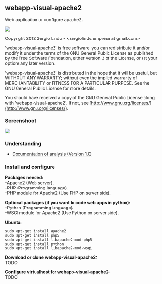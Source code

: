 ## webapp-visual-apache2

Web application to configure apache2.

<img style="border:0px;" src="https://raw.github.com/binary-sequence/webapp-visual-apache2/master/img/gplv3-127x51.png">

Copyright 2012 Sergio Lindo - <sergiolindo.empresa at gmail.com>

'webapp-visual-apache2' is free software: you can redistribute it and/or
modify it under the terms of the GNU General Public License as published by
the Free Software Foundation, either version 3 of the License, or (at your
option) any later version.

'webapp-visual-apache2' is distributed in the hope that it will be useful,
but WITHOUT ANY WARRANTY; without even the implied warranty of
MERCHANTABILITY or FITNESS FOR A PARTICULAR PURPOSE.  See the GNU General
Public License for more details.

You should have received a copy of the GNU General Public License along with
'webapp-visual-apache2'. If not, see [http://www.gnu.org/licenses/](http://www.gnu.org/licenses/).

### Screenshoot

<img style="border:0px;" src="https://lh5.googleusercontent.com/-mxuF31Pdq6o/UMI7Kyd3-VI/AAAAAAAACM0/vqP5wrKDZqo/s640/webapp-visual-apache2.jpg">

### Understanding

- [Documentation of analysis (Version 1.0)](https://docs.google.com/folder/d/0B8JxC44zJg_8dmZ2YWlvblM0Q0U/edit)

### Install and configure

**Packages needed:**  
-Apache2 (Web server).  
-PHP (Programming language).  
-PHP module for Apache2 (Use PHP on server side).

**Optional packages (if you want to code web apps in python):**  
-Python (Programming language).  
-WSGI module for Apache2 (Use Python on server side).  

**Ubuntu:**

    sudo apt-get install apache2
    sudo apt-get install php5
    sudo apt-get install libapache2-mod-php5
    sudo apt-get install python
    sudo apt-get install libapache2-mod-wsgi

**Download or clone webapp-visual-apache2:**  
TODO

**Configure virtualhost for webapp-visual-apache2:**  
TODO
